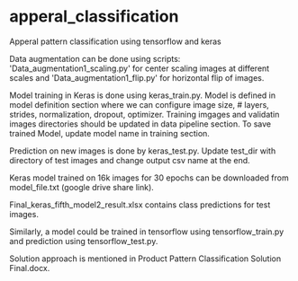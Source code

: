 # apperal_classification
Apperal pattern classification using tensorflow and keras 

Data augmentation can be done using scripts: 'Data_augmentation1_scaling.py' for center scaling images at different scales and 'Data_augmentation1_flip.py' for horizontal flip of images.

Model training in Keras is done using keras_train.py. Model is defined in model definition section where we can configure image size, # layers, strides, normalization, dropout, optimizer. Training imgages and validatin images directories should be updated in data pipeline section. To save trained Model, update model name in training section.

Prediction on new images is done by keras_test.py. Update test_dir with directory of test images and change output csv name at the end. 

Keras model trained on 16k images for 30 epochs can be downloaded from model_file.txt (google drive share link). 

Final_keras_fifth_model2_result.xlsx contains class predictions for test images.

Similarly, a model could be trained in tensorflow using tensorflow_train.py and prediction using tensorflow_test.py.

Solution approach is mentioned in Product Pattern Classification Solution Final.docx.
